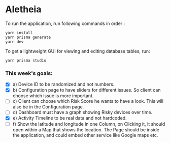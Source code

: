 # Aletheia

To run the application, run following commands in order :

```
yarn install
yarn prisma generate
yarn dev
```

To get a lightweight GUI for viewing and editing database tables, run:

```
yarn prisma studio
```

### This week's goals:

- [x] a) Device ID to be randomized and not numbers.
- [x] b) Configuration page to have sliders for different issues. So client can choose which issue is more important.
- [ ] c) Client can choose which Risk Score he wants to have a look. This will also be in the Configuration page.
- [ ] d) Dashboard must have a graph showing Risky devices over time.
- [x] e) Activity Timeline to be real data and not hardcoded.
- [ ] f) Show the latitude and longitude in one Column, on Clicking it, it should open within a Map that shows the location. The Page should be inside the application, and could embed other service like Google maps etc.
